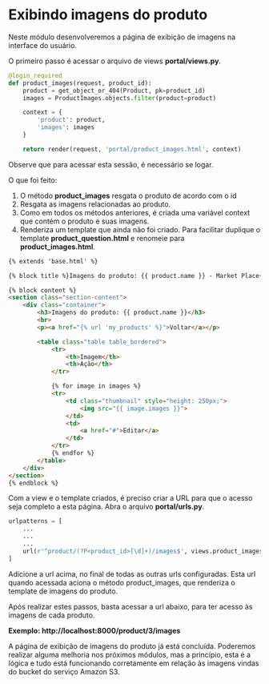 # Exibindo imagens do produto

Neste módulo desenvolveremos a página de exibição de imagens na interface do usuário.

O primeiro passo é acessar o arquivo de views **portal/views.py**.

```python
@login_required
def product_images(request, product_id):
    product = get_object_or_404(Product, pk=product_id)
    images = ProductImages.objects.filter(product=product)

    context = {
        'product': product,
        'images': images
    }

    return render(request, 'portal/product_images.html', context)
```

Observe que para acessar esta sessão, é necessário se logar.

O que foi feito:

1. O método **product\_images** resgata o produto de acordo com o id
2. Resgata as imagens relacionadas ao produto. 
3. Como em todos os métodos anteriores, é criada uma variável context que contém o produto e suas imagens.
4. Renderiza um template que ainda não foi criado. Para facilitar duplique o template **product\_question.html** e renomeie para **product\_images.html**.

```html
{% extends 'base.html' %}

{% block title %}Imagens do produto: {{ product.name }} - Market Place{% endblock %}

{% block content %}
<section class="section-content">
    <div class="container">
        <h3>Imagens do produto: {{ product.name }}</h3>
        <br>
        <p><a href="{% url 'my_products' %}">Voltar</a></p>

        <table class="table table_bordered">
            <tr>
                <th>Imagem</th>
                <th>Ação</th>
            </tr>

            {% for image in images %}
            <tr>
                <td class="thumbnail" style="height: 250px;">
                    <img src="{{ image.images }}">
                </td>
                <td>
                    <a href="#">Editar</a>
                </td>
            </tr>
            {% endfor %}
        </table>
    </div>
</section>
{% endblock %}
```

Com a view e o template criados, é preciso criar a URL para que o acesso seja completo a esta página. Abra o arquivo **portal/urls.py**.

```python
urlpatterns = [
    ...
    ...
    ...
    url(r'^product/(?P<product_id>[\d]+)/images$', views.product_images, name='product_images'),
]
```

Adicione a url acima, no final de todas as outras urls configuradas. Esta url quando acessada aciona o método product_images, que renderiza o template de imagens do produto.

Após realizar estes passos, basta acessar a url abaixo, para ter acesso às imagens de cada produto.

**Exemplo: http://localhost:8000/product/3/images**

A página de exibição de imagens do produto já está concluída. Poderemos realizar alguma melhoria nos próximos módulos, mas a princípio, esta é a lógica e tudo está funcionando corretamente em relação às imagens vindas do bucket do serviço Amazon S3.